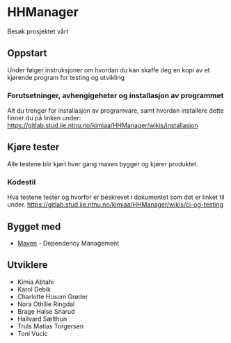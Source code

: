 # HHManager
Besøk prosjektet vårt

## Oppstart
Under følger instruksjoner om hvordan du kan skaffe deg en kopi av et kjørende program for testing og utvikling

### Forutsetninger, avhengigeheter og installasjon av programmet
Alt du trenger for installasjon av programvare, samt hvordan installere dette finner du på linken under:
https://gitlab.stud.iie.ntnu.no/kimiaa/HHManager/wikis/installasjon

## Kjøre tester
Alle testene blir kjørt hver gang maven bygger og kjører produktet.

### Kodestil 
Hva testene tester og hvorfor er beskrevet i dokumentet som det er linket til under.
https://gitlab.stud.iie.ntnu.no/kimiaa/HHManager/wikis/ci-og-testing

## Bygget med
* [Maven](https://maven.apache.org/) - Dependency Management 

## Utviklere
* Kimia Abtahi
* Karol Debik
* Charlotte Husom Grøder
* Nora Othilie Ringdal
* Brage Halse Snarud
* Hallvard Sælthun
* Truls Matias Torgersen
* Toni Vucic
